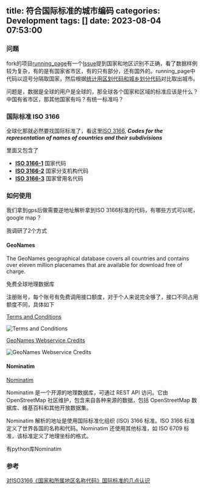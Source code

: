 title: 符合国际标准的城市编码
categories: Development
tags: []
date: 2023-08-04 07:53:00
---





### 问题

fork的项目[running_page](https://github.com/yihong0618/running_page)有一个[Issue](https://github.com/yihong0618/running_page/issues/292)提到国家和地区识别不正确，看了数据样例较为复杂，有的是有国家省市区，有的只有部分，还有国外的。running_page中代码以逗号分隔取国家，然后根据[统计用区划代码和城乡划分代码](http://www.stats.gov.cn/sj/tjbz/qhdm/)对比取出城市。

问题是，数据是全球的用户是全球的，那全球各个国家和区域的标准应该是什么？中国有省市区，那其他国家有吗？有统一标准吗？

### 国际标准 ISO 3166

全球化那就必然要找国际标准了，看这里[ISO 3166](https://en.wikipedia.org/wiki/ISO_3166), ***Codes for the representation of names of countries and their subdivisions***

里面又包含了

- **[ISO 3166-1](https://en.wikipedia.org/wiki/ISO_3166-1)** 国家代码
- **[ISO 3166-2](https://en.wikipedia.org/wiki/ISO_3166-2)** 国家分支机构代码
- **[ISO 3166-3](https://en.wikipedia.org/wiki/ISO_3166-3)** 国家曾用名代码

### 如何使用

我们拿到gps后做需要逆地址解析拿到ISO 3166标准的代码，有哪些方式可以呢，google map？

我调研了2个方式

<!-- more -->

#### GeoNames

The GeoNames geographical database covers all countries and contains over eleven million placenames that are available for download free of charge.

免费全球地理数据库

注册账号，每个账号有免费调用接口额度，对于个人来说完全够了，接口不同占用额度不同，具体如下

[Terms and Conditions](https://www.geonames.org/export/)

![Terms and Conditions](terms-and-conditions.png)

[GeoNames Webservice Credits](https://www.geonames.org/export/credits.html)

![GeoNames Webservice Credits](webservice-credits.png)

#### Nominatim 

[Nominatim](https://nominatim.org/release-docs/develop/)

Nominatim 是一个开源的地理数据库，可通过 REST API 访问。它由 OpenStreetMap 社区维护，包含来自各种来源的数据，包括 OpenStreetMap 数据库、维基百科和其他开放数据集。

Nominatim 解析的地址是使用国际标准化组织 (ISO) 3166 标准。ISO 3166 标准定义了世界各国的名称和代码。Nominatim 还使用其他标准，如 ISO 6709 标准，该标准定义了地理坐标的格式。



有python库Nominatim

### 参考

[对ISO3166《国家和所属地区名称代码》国际标准的几点认识](https://mp.weixin.qq.com/s?__biz=MzIzMjU3MjUyMg==&mid=2247484595&idx=4&sn=0cbe29b0051ac460b3bb7924dba62395&chksm=e89397b6dfe41ea03322c234d5745812f144968e74034fc229b550bab65a1755a1fba446629b&scene=27)

